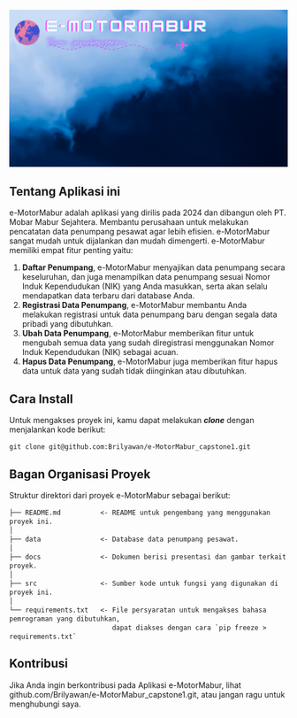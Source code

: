 ![Header](./docs/border.gif)

## Tentang Aplikasi ini

e-MotorMabur adalah aplikasi yang dirilis pada 2024 dan dibangun oleh PT. Mobar Mabur Sejahtera. Membantu perusahaan untuk melakukan pencatatan data penumpang pesawat agar lebih efisien. e-MotorMabur sangat mudah untuk dijalankan dan mudah dimengerti. e-MotorMabur memiliki empat fitur penting yaitu:

1. **Daftar Penumpang**, e-MotorMabur menyajikan data penumpang secara keseluruhan, dan juga menampilkan data penumpang sesuai Nomor Induk Kependudukan (NIK) yang Anda masukkan, serta akan selalu mendapatkan data terbaru dari database Anda.
2. **Registrasi Data Penumpang**, e-MotorMabur membantu Anda melakukan registrasi untuk data penumpang baru dengan segala data pribadi yang dibutuhkan.
3. **Ubah Data Penumpang**, e-MotorMabur memberikan fitur untuk mengubah semua data yang sudah diregistrasi menggunakan Nomor Induk Kependudukan (NIK) sebagai acuan.
4. **Hapus Data Penumpang**, e-MotorMabur juga memberikan fitur hapus data untuk data yang sudah tidak diinginkan atau dibutuhkan.

## Cara Install

Untuk mengakses proyek ini, kamu dapat melakukan ***clone*** dengan menjalankan kode berikut:

    git clone git@github.com:Brilyawan/e-MotorMabur_capstone1.git

    
## Bagan Organisasi Proyek

Struktur direktori dari proyek e-MotorMabur sebagai berikut:

    ├── README.md          <- README untuk pengembang yang menggunakan proyek ini.
    │
    ├── data               <- Database data penumpang pesawat.
    │
    ├── docs               <- Dokumen berisi presentasi dan gambar terkait proyek.
    │
    ├── src                <- Sumber kode untuk fungsi yang digunakan di proyek ini.
    │
    └── requirements.txt   <- File persyaratan untuk mengakses bahasa pemrograman yang dibutuhkan,
                              dapat diakses dengan cara `pip freeze > requirements.txt`

## Kontribusi

Jika Anda ingin berkontribusi pada Aplikasi e-MotorMabur, lihat github.com/Brilyawan/e-MotorMabur_capstone1.git, atau jangan ragu untuk menghubungi saya.
